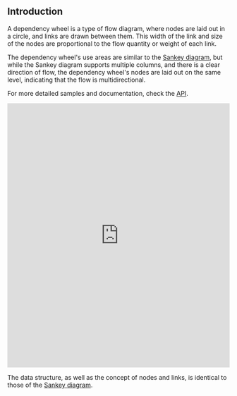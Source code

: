Introduction
------------

A dependency wheel is a type of flow diagram, where nodes are laid out in a circle, and links are drawn between them. This width of the link and size of the nodes are proportional to the flow quantity or weight of each link.

The dependency wheel's use areas are similar to the [Sankey diagram](https://www.highcharts.com/docs/chart-and-series-types/sankey-diagram), but while the Sankey diagram supports multiple columns, and there is a clear direction of flow, the dependency wheel's nodes are laid out on the same level, indicating that the flow is multidirectional.

For more detailed samples and documentation, check the [API](https://api.highcharts.com/highcharts/plotOptions.series.dependencywheel).

<iframe width="320" height="240" style="width: 100%; height: 600px; border: none;" src=https://www.highcharts.com/samples/embed/highcharts/demo/dependency-wheel></iframe>

The data structure, as well as the concept of nodes and links, is identical to those of the [Sankey diagram](https://www.highcharts.com/docs/chart-and-series-types/sankey-diagram).